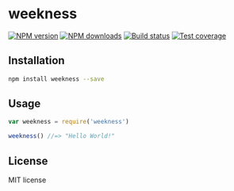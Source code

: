 # weekness

[![NPM version][npm-image]][npm-url]
[![NPM downloads][downloads-image]][downloads-url]
[![Build status][travis-image]][travis-url]
[![Test coverage][coveralls-image]][coveralls-url]

> 

## Installation

```sh
npm install weekness --save
```

## Usage

```js
var weekness = require('weekness')

weekness() //=> "Hello World!"
```

## License

MIT license

[npm-image]: https://img.shields.io/npm/v/weekness.svg?style=flat
[npm-url]: https://npmjs.org/package/weekness
[downloads-image]: https://img.shields.io/npm/dm/weekness.svg?style=flat
[downloads-url]: https://npmjs.org/package/weekness
[travis-image]: https://img.shields.io/travis/mmorrey/weekness.svg?style=flat
[travis-url]: https://travis-ci.org/mmorrey/weekness
[coveralls-image]: https://img.shields.io/coveralls/mmorrey/weekness.svg?style=flat
[coveralls-url]: https://coveralls.io/r/mmorrey/weekness?branch=master
